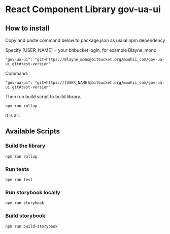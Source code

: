 # React Component Library gov-ua-ui

## How to install

Copy and paste command below to package.json as usual npm dependency

Specify [USER_NAME] = your bitbucket login, for example Blayne_mono
```
"gov-ua-ui": "git+https://Blayne_mono@bitbucket.org/moohii_com/gov-ua-ui.git#test-version"
```

Command: 
```
"gov-ua-ui": "git+https://[USER_NAME]@bitbucket.org/moohii_com/gov-ua-ui.git#test-version"
```

Then run build script to build library.
```
npm run rollup
```
It is all. 

## Available Scripts

### Build the library

```
npm run rollup
```

### Run tests

```
npm run test
```

### Run storybook locally

```
npm run storybook
```

### Build storybook

```
npm run build-storybook
```
